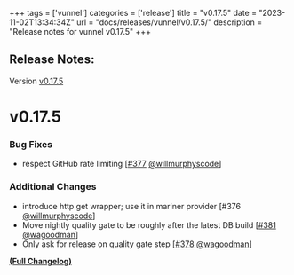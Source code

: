 +++
tags = ['vunnel']
categories = ['release']
title = "v0.17.5"
date = "2023-11-02T13:34:34Z"
url = "docs/releases/vunnel/v0.17.5/"
description = "Release notes for vunnel v0.17.5"
+++

## Release Notes:
Version [v0.17.5](https://github.com/anchore/vunnel/releases/tag/v0.17.5)

# v0.17.5

### Bug Fixes

- respect GitHub rate limiting [[#377](https://github.com/anchore/vunnel/pull/377) [@willmurphyscode](https://github.com/willmurphyscode)]

### Additional Changes

- introduce http get wrapper; use it in mariner provider [#376
   [@willmurphyscode](https://github.com/willmurphyscode)]
- Move nightly quality gate to be roughly after the latest DB build [[#381](https://github.com/anchore/vunnel/pull/381) [@wagoodman](https://github.com/wagoodman)]
- Only ask for release on quality gate step [[#378](https://github.com/anchore/vunnel/pull/378) [@wagoodman](https://github.com/wagoodman)]

**[(Full Changelog)](https://github.com/anchore/vunnel/compare/v0.17.4...v0.17.5)**
